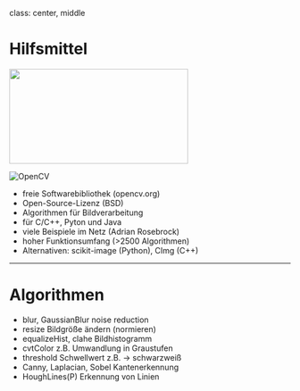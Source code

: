class: center, middle

# Hilfsmittel
<img align="center" width="320" height="170" src="./images/opencv.png">

![OpenCV](images/opencv.png "OpenCV")

- freie Softwarebibliothek (opencv.org)
- Open-Source-Lizenz (BSD)
- Algorithmen für Bildverarbeitung
- für C/C++, Pyton und Java
- viele Beispiele im Netz (Adrian Rosebrock)
- hoher Funktionsumfang (>2500 Algorithmen)
- Alternativen: scikit-image (Python), CImg (C++)

---
# Algorithmen

- blur, GaussianBlur noise reduction
- resize Bildgröße ändern (normieren)
- equalizeHist, clahe Bildhistogramm
- cvtColor z.B. Umwandlung in Graustufen
- threshold Schwellwert z.B. -> schwarzweiß
- Canny, Laplacian, Sobel Kantenerkennung
- HoughLines(P) Erkennung von Linien

